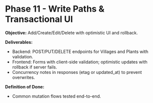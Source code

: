 # Phase 11 - Write Paths & Transactional UI
**Objective:** Add/Create/Edit/Delete with optimistic UI and rollback.

**Deliverables:**
- Backend: POST/PUT/DELETE endpoints for Villages and Plants with validation.
- Frontend: Forms with client-side validation; optimistic updates with rollback if server fails.
- Concurrency notes in responses (etag or updated_at) to prevent overwrites.

**Definition of Done:**
- Common mutation flows tested end-to-end.
